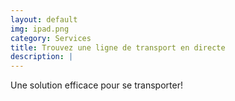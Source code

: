```yaml
---
layout: default
img: ipad.png
category: Services
title: Trouvez une ligne de transport en directe
description: |
---
```

  Une solution efficace pour se transporter!